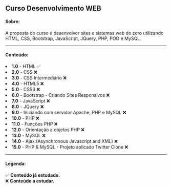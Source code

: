 ## Curso Desenvolvimento WEB

#### Sobre:

A proposta do curso é desenvolver sites e sistemas web do zero utilizando HTML, CSS, Bootstrap, JavaScript, JQuery, PHP, POO e MySQL.

<hr />

#### Conteúdo: 

<li><strong>1.0</strong> - HTML ✅</li> 
<li><strong>2.0</strong> - CSS ❌</li> 
<li><strong>3.0</strong> - CSS Intermediário ❌</li> 
<li><strong>4.0</strong> - HTML5 ❌</li> 
<li><strong>5.0</strong> - CSS3 ❌</li> 
<li><strong>6.0</strong> - Bootstrap - Criando Sites
      Responsivos ❌</li> 
<li><strong>7.0</strong> - JavaScript ❌</li> 
<li><strong>8.0</strong> - JQuery ❌</li> 
<li><strong>9.0</strong> - Iniciando com servidor
      Apache, PHP e MySQL ❌</li> 
<li><strong>10.0</strong> - PHP ❌</li> 
<li><strong>11.0</strong> - Funções PHP ❌</li> 
<li><strong>12.0</strong> - Orientação a objetos PHP ❌</li> 
<li><strong>13.0</strong> - MySQL ❌</li> 
<li><strong>14.0</strong> - Ajax (Asynchronous
       Javascript and XML) ❌</li> 
<li><strong>15.0</strong> - PHP & MySQL - Projeto
       aplicado Twitter Clone ❌</li> 
       
<hr />

#### Legenda:
✅ <strong>Conteúdo já estudado.</strong> <br />
❌ <strong>Conteúdo a estudar.</strong> <br />
